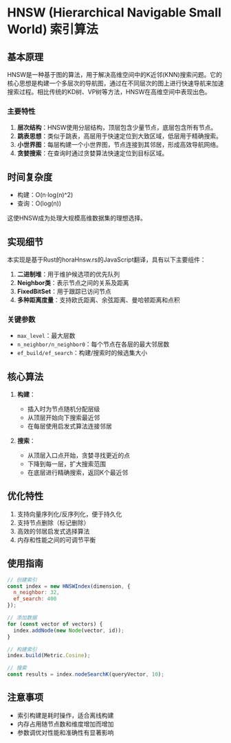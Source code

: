 # HNSW (Hierarchical Navigable Small World) 索引算法

## 基本原理

HNSW是一种基于图的算法，用于解决高维空间中的K近邻(KNN)搜索问题。它的核心思想是构建一个多层次的导航图，通过在不同层次的图上进行快速导航来加速搜索过程。相比传统的KD树、VP树等方法，HNSW在高维空间中表现出色。

### 主要特性

1. **层次结构**：HNSW使用分层结构，顶层包含少量节点，底层包含所有节点。
2. **跳表思想**：类似于跳表，高层用于快速定位到大致区域，低层用于精确搜索。
3. **小世界图**：每层构建一个小世界图，节点连接到其邻居，形成高效导航网络。
4. **贪婪搜索**：在查询时通过贪婪算法快速定位到目标区域。

## 时间复杂度

- 构建：O(n·log(n)^2)
- 查询：O(log(n))

这使HNSW成为处理大规模高维数据集的理想选择。

## 实现细节

本实现是基于Rust的horaHnsw.rs的JavaScript翻译，具有以下主要组件：

1. **二进制堆**：用于维护候选项的优先队列
2. **Neighbor类**：表示节点之间的关系及距离
3. **FixedBitSet**：用于跟踪已访问节点
4. **多种距离度量**：支持欧氏距离、余弦距离、曼哈顿距离和点积

### 关键参数

- `max_level`：最大层数
- `n_neighbor/n_neighbor0`：每个节点在各层的最大邻居数
- `ef_build/ef_search`：构建/搜索时的候选集大小

## 核心算法

1. **构建**：
   - 插入时为节点随机分配层级
   - 从顶层开始向下搜索最近邻
   - 在每层使用启发式算法连接邻居

2. **搜索**：
   - 从顶层入口点开始，贪婪寻找更近的点
   - 下降到每一层，扩大搜索范围
   - 在底层进行精确搜索，返回K个最近邻

## 优化特性

1. 支持向量序列化/反序列化，便于持久化
2. 支持节点删除（标记删除）
3. 高效的邻居启发式选择算法
4. 内存和性能之间的可调节平衡

## 使用指南

```js
// 创建索引
const index = new HNSWIndex(dimension, {
  n_neighbor: 32,
  ef_search: 400
});

// 添加数据
for (const vector of vectors) {
  index.addNode(new Node(vector, id));
}

// 构建索引
index.build(Metric.Cosine);

// 搜索
const results = index.nodeSearchK(queryVector, 10);
```

## 注意事项

- 索引构建是耗时操作，适合离线构建
- 内存占用随节点数和维度增加而增加
- 参数调优对性能和准确性有显著影响 